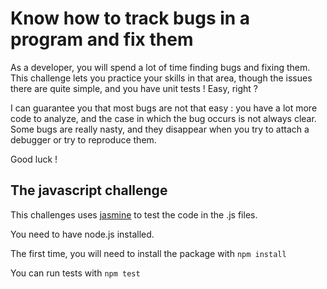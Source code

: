 # Know how to track bugs in a program and fix them

As a developer, you will spend a lot of time finding bugs and fixing them.
This challenge lets you practice your skills in that area, though the issues there are quite
simple, and you have unit tests ! Easy, right ?

I can guarantee you that most bugs are not that easy : you have a lot more code to analyze, and the case in which the bug occurs is not always clear.
Some bugs are really nasty, and they disappear when you try to attach a debugger or try to reproduce them.

Good luck !

## The javascript challenge

This challenges uses [jasmine](https://jasmine.github.io/index.html) to test the code in the .js files.

You need to have node.js installed.

The first time, you will need to install the package with `npm install`

You can run tests with `npm test`